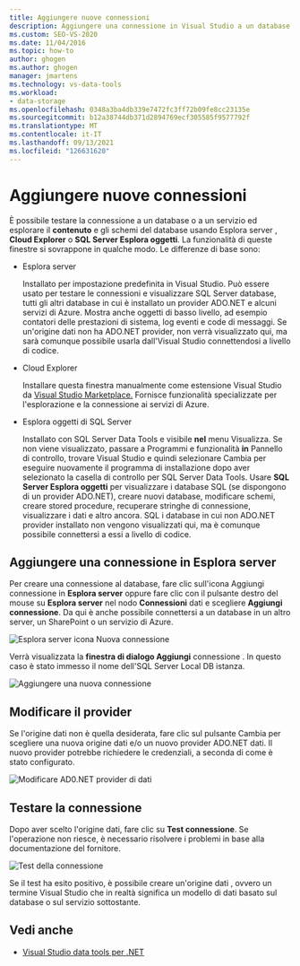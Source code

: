 ```yaml
---
title: Aggiungere nuove connessioni
description: Aggiungere una connessione in Visual Studio a un database o a un servizio ed esplorare il contenuto e gli schemi del database usando Esplora server, Cloud Explorer o SQL Server Esplora oggetti.
ms.custom: SEO-VS-2020
ms.date: 11/04/2016
ms.topic: how-to
author: ghogen
ms.author: ghogen
manager: jmartens
ms.technology: vs-data-tools
ms.workload:
- data-storage
ms.openlocfilehash: 0348a3ba4db339e7472fc3ff72b09fe8cc23135e
ms.sourcegitcommit: b12a38744db371d2894769ecf305585f9577792f
ms.translationtype: MT
ms.contentlocale: it-IT
ms.lasthandoff: 09/13/2021
ms.locfileid: "126631620"
---
```

# <a name="add-new-connections"></a>Aggiungere nuove connessioni

È possibile testare la connessione a un database o a un servizio ed esplorare il **contenuto** e gli schemi del database usando Esplora server , **Cloud Explorer** o **SQL Server Esplora oggetti**. La funzionalità di queste finestre si sovrappone in qualche modo. Le differenze di base sono:

- Esplora server

   Installato per impostazione predefinita in Visual Studio. Può essere usato per testare le connessioni e visualizzare SQL Server database, tutti gli altri database in cui è installato un provider ADO.NET e alcuni servizi di Azure. Mostra anche oggetti di basso livello, ad esempio contatori delle prestazioni di sistema, log eventi e code di messaggi. Se un'origine dati non ha ADO.NET provider, non verrà visualizzato qui, ma sarà comunque possibile usarla dall'Visual Studio connettendosi a livello di codice.

- Cloud Explorer

   Installare questa finestra manualmente come estensione Visual Studio da [Visual Studio Marketplace.](https://marketplace.visualstudio.com/items?itemName=ms-azuretools.CloudExplorerForVS) Fornisce funzionalità specializzate per l'esplorazione e la connessione ai servizi di Azure.

- Esplora oggetti di SQL Server

   Installato con SQL Server Data Tools e visibile **nel** menu Visualizza. Se non viene visualizzato, passare a Programmi e funzionalità **in** Pannello di controllo, trovare Visual Studio e  quindi selezionare Cambia per eseguire nuovamente il programma di installazione dopo aver selezionato la casella di controllo per SQL Server Data Tools. Usare **SQL Server Esplora oggetti** per visualizzare i database SQL (se dispongono di un provider ADO.NET), creare nuovi database, modificare schemi, creare stored procedure, recuperare stringhe di connessione, visualizzare i dati e altro ancora. SQL i database in cui non ADO.NET provider installato non vengono visualizzati qui, ma è comunque possibile connettersi a essi a livello di codice.

## <a name="add-a-connection-in-server-explorer"></a>Aggiungere una connessione in Esplora server

Per creare una connessione al  database, fare clic sull'icona Aggiungi connessione in **Esplora server** oppure fare clic con il pulsante destro del mouse su **Esplora server** nel nodo **Connessioni** dati e scegliere **Aggiungi connessione**. Da qui è anche possibile connettersi a un database in un altro server, un SharePoint o un servizio di Azure.

![Esplora server icona Nuova connessione](../data-tools/media/raddata-server-explorer-new-connection-icon.png)

Verrà visualizzata la **finestra di dialogo Aggiungi** connessione . In questo caso è stato immesso il nome dell'SQL Server Local DB istanza.

![Aggiungere una nuova connessione](../data-tools/media/raddata-add-new-connection-dialog.png)

## <a name="change-the-provider"></a>Modificare il provider

Se l'origine dati non è  quella desiderata, fare clic sul pulsante Cambia per scegliere una nuova origine dati e/o un nuovo provider ADO.NET dati. Il nuovo provider potrebbe richiedere le credenziali, a seconda di come è stato configurato.

![Modificare AD0.NET provider di dati](../data-tools/media/raddata-change-ad0.net-data-provider.png)

## <a name="test-the-connection"></a>Testare la connessione

Dopo aver scelto l'origine dati, fare clic su **Test connessione**. Se l'operazione non riesce, è necessario risolvere i problemi in base alla documentazione del fornitore.

![Test della connessione](../data-tools/media/raddata-test-connection.png)

Se il test ha esito positivo, è possibile creare un'origine dati ,  ovvero un termine Visual Studio che in realtà significa un modello di dati basato sul database o sul servizio sottostante.

## <a name="see-also"></a>Vedi anche

- [Visual Studio data tools per .NET](../data-tools/visual-studio-data-tools-for-dotnet.md)
